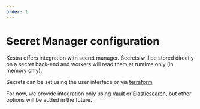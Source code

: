 ```yaml
---
order: 1
---
```

# Secret Manager configuration

Kestra offers integration with secret manager. Secrets will be stored directly on a secret back-end and workers will read them at runtime only (in memory only).

Secrets can be set using the user interface or via [terraform](/docs/terraform/resources/namespace_secret.md)

For now, we provide integration only using [Vault](https://www.vaultproject.io/) or [Elasticsearch](https://elastic.co),  but other options will be added in the future.

<ChildTableOfContents />
